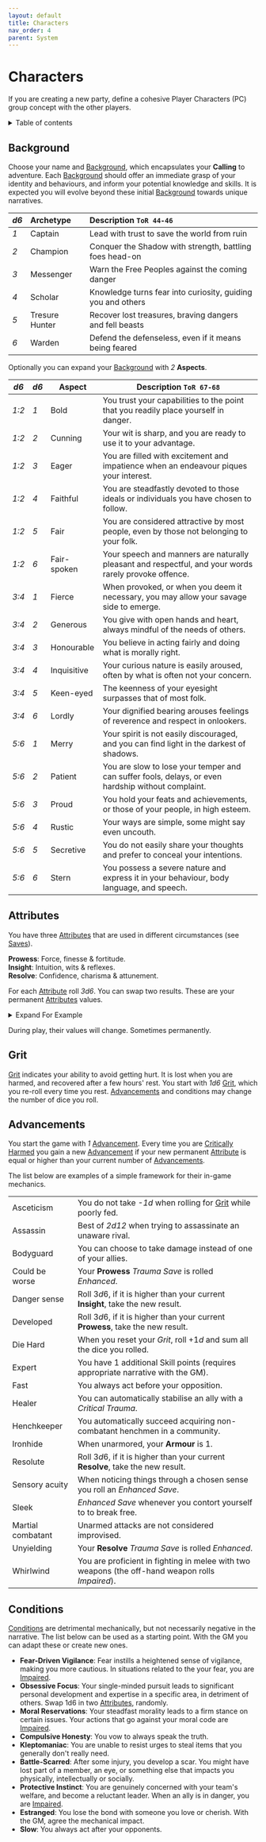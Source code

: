 ```yaml
---
layout: default
title: Characters
nav_order: 4
parent: System
---
```


# Characters

If you are creating a new party, define a cohesive Player Characters (PC) group concept with the other players.

<details close markdown="block">
  <summary id="index">
    Table of contents
  </summary>
  {: .text-delta }
- TOC
{:toc}
</details>

## Background

Choose your name and [Background](/system/characters/#background), which encapsulates your **Calling** to adventure.
Each [Background](/system/characters/#background) should offer an immediate grasp of your identity and behaviours, and inform your potential knowledge and skills.
It is expected you will evolve beyond these initial [Background](/system/characters/#background) towards unique narratives.

| *d6* | Archetype      | Description `ToR 44-46`                                     |
| :--- | :------------- | :---------------------------------------------------------- |
| *1*  | Captain        | Lead with trust to save the world from ruin                 |
| *2*  | Champion       | Conquer the Shadow with strength, battling foes head-on     |
| *3*  | Messenger      | Warn the Free Peoples against the coming danger             |
| *4*  | Scholar        | Knowledge turns fear into curiosity, guiding you and others |
| *5*  | Tresure Hunter | Recover lost treasures, braving dangers and fell beasts     |
| *6*  | Warden         | Defend the defenseless, even if it means being feared       |

Optionally you can expand your [Background](/system/characters/#background) with *2* **Aspects**.

| *d6*  | *d6* | Aspect      | Description `ToR 67-68`                                                                               |
| ----- | ---- | ----------- | ----------------------------------------------------------------------------------------------------- |
| *1:2* | *1*  | Bold        | You trust your capabilities to the point that you readily place yourself in danger.                   |
| *1:2* | *2*  | Cunning     | Your wit is sharp, and you are ready to use it to your advantage.                                     |
| *1:2* | *3*  | Eager       | You are filled with excitement and impatience when an endeavour piques your interest.                 |
| *1:2* | *4*  | Faithful    | You are steadfastly devoted to those ideals or individuals you have chosen to follow.                 |
| *1:2* | *5*  | Fair        | You are considered attractive by most people, even by those not belonging to your folk.               |
| *1:2* | *6*  | Fair-spoken | Your speech and manners are naturally pleasant and respectful, and your words rarely provoke offence. |
| *3:4* | *1*  | Fierce      | When provoked, or when you deem it necessary, you may allow your savage side to emerge.               |
| *3:4* | *2*  | Generous    | You give with open hands and heart, always mindful of the needs of others.                            |
| *3:4* | *3*  | Honourable  | You believe in acting fairly and doing what is morally right.                                         |
| *3:4* | *4*  | Inquisitive | Your curious nature is easily aroused, often by what is often not your concern.                       |
| *3:4* | *5*  | Keen-eyed   | The keenness of your eyesight surpasses that of most folk.                                            |
| *3:4* | *6*  | Lordly      | Your dignified bearing arouses feelings of reverence and respect in onlookers.                        |
| *5:6* | *1*  | Merry       | Your spirit is not easily discouraged, and you can find light in the darkest of shadows.              |
| *5:6* | *2*  | Patient     | You are slow to lose your temper and can suffer fools, delays, or even hardship without complaint.    |
| *5:6* | *3*  | Proud       | You hold your feats and achievements, or those of your people, in high esteem.                        |
| *5:6* | *4*  | Rustic      | Your ways are simple, some might say even uncouth.                                                    |
| *5:6* | *5*  | Secretive   | You do not easily share your thoughts and prefer to conceal your intentions.                          |
| *5:6* | *6*  | Stern       | You possess a severe nature and express it in your behaviour, body language, and speech.              |

## Attributes

You have three [Attributes](/system/characters/#attributes) that are used in different circumstances (see [Saves](/system/rules/#saves)).

**Prowess**: Force, finesse & fortitude.   
**Insight**: Intuition, wits & reflexes.   
**Resolve**: Confidence, charisma & attunement.  

For each [Attribute](/system/characters/#attributes) roll *3d6*.
You can swap two results.
These are your permanent [Attributes](/system/characters/#attributes) values.

<details markdown="block">
  <summary>
Expand For Example
 </summary>
 Ines rolls for her character's **STR**, resulting in a **2**, a **4**, and a **6**, totaling **12**. The next two ability rolls result in a **9** for **DEX** and a **13** for **WIL**. She decides to swap the **12** and the **9**, for a character with **9 STR**, **12 DEX** and **13** **WIL**.
</details>

During play, their values will change.
Sometimes permanently.

## Grit

[Grit](/system/characters/#grit) indicates your ability to avoid getting hurt.
It is lost when you are harmed, and recovered after a few hours' rest.
You start with *1d6* [Grit](/system/characters/#grit), which you re-roll every time you rest.
[Advancements](/system/characters/#advancements) and conditions may change the number of dice you roll.

## Advancements

You start the game with *1* [Advancement](/system/characters/#advancements).
Every time you are [Critically Harmed](/system/rules/#critical-harm) you gain a new [Advancement](/system/characters/#advancements) if your new permanent [Attribute](/system/characters/#attributes) is equal or higher than your current number of [Advancements](/system/characters/#advancements).

The list below are examples of a simple framework for their in-game mechanics.

|                   |                                                                                                  |
| ----------------- | ------------------------------------------------------------------------------------------------ |
| Asceticism        | You do not take *-1d* when rolling for [Grit](/system/characters/#grit) while poorly fed.        |
| Assassin          | Best of *2d12* when trying to assassinate an unaware rival.                                      |
| Bodyguard         | You can choose to take damage instead of one of your allies.                                     |
| Could be worse    | Your **Prowess** *Trauma Save* is rolled *Enhanced*.                                             |
| Danger sense      | Roll $3d6$, if it is higher than your current **Insight**, take the new result.                  |
| Developed         | Roll $3d6$, if it is higher than your current **Prowess**, take the new result.                  |
| Die Hard          | When you reset your *Grit*, roll $+1d$ and sum all the dice you rolled.                          |
| Expert            | You have $1$ additional Skill points (requires appropriate narrative with the GM).               |
| Fast              | You always act before your opposition.                                                           |
| Healer            | You can automatically stabilise an ally with a *Critical Trauma*.                                |
| Henchkeeper       | You automatically succeed acquiring non-combatant henchmen in a community.                       |
| Ironhide          | When unarmored, your **Armour** is $1$.                                                          |
| Resolute          | Roll $3d6$, if it is higher than your current **Resolve**, take the new result.                  |
| Sensory acuity    | When noticing things through a chosen sense you roll an *Enhanced* *Save*.                       |
| Sleek             | *Enhanced Save* whenever you contort yourself to to break free.                                  |
| Martial combatant | Unarmed attacks are not considered improvised.                                                   |
| Unyielding        | Your **Resolve** *Trauma Save* is rolled *Enhanced*.                                             |
| Whirlwind         | You are proficient in fighting in melee with two weapons (the off-hand weapon rolls *Impaired*). |

## Conditions

[Conditions](/system/characters/#conditions) are detrimental mechanically, but not necessarily negative in the narrative.
The list below can be used as a starting point.
With the GM you can adapt these or create new ones.

- **Fear-Driven Vigilance**: Fear instills a heightened sense of vigilance, making you more cautious. In situations related to the your fear, you are [Impaired](/system/rules/#roll-modifiers).
- **Obsessive Focus**: Your single-minded pursuit leads to significant personal development and expertise in a specific area, in detriment of others. Swap 1d6 in two [Attributes](/system/characters/#attributes), randomly.
- **Moral Reservations**: Your steadfast morality leads to a firm stance on certain issues. Your actions that go against your moral code are [Impaired](/system/rules/#roll-modifiers).
- **Compulsive Honesty**: You vow to always speak the truth.
- **Kleptomaniac**: You are unable to resist urges to steal items that you generally don't really need.
- **Battle-Scarred**: After some injury, you develop a scar. You might have lost part of a member, an eye, or something else that impacts you physically, intellectually or socially.
- **Protective Instinct**: You are genuinely concerned with your team's welfare, and become a reluctant leader. When an ally is in danger, you are [Impaired](/system/rules/#roll-modifiers).
- **Estranged**: You lose the bond with someone you love or cherish. With the GM, agree the mechanical impact.
- **Slow**: You always act after your opponents.

